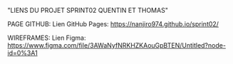 "LIENS DU PROJET SPRINT02 QUENTIN ET THOMAS"

PAGE GITHUB:
Lien GitHub Pages:
https://nanjiro974.github.io/sprint02/

WIREFRAMES:
Lien Figma:
https://www.figma.com/file/3AWaNyfNRKHZKAouGpBTEN/Untitled?node-id=0%3A1
